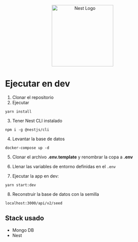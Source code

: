 <p align="center">
  <a href="http://nestjs.com/" target="blank"><img src="https://nestjs.com/img/logo-small.svg" width="200" alt="Nest Logo" /></a>
</p>

[circleci-image]: https://img.shields.io/circleci/build/github/nestjs/nest/master?token=abc123def456
[circleci-url]: https://circleci.com/gh/nestjs/nest


# Ejecutar en dev
1. Clonar el repositorio
2. Ejecutar 
```
yarn install
````
3. Tener Nest CLI instalado
```
npm i -g @nestjs/cli
````

4. Levantar la base de datos
```
docker-compose up -d
```

5. Clonar el archivo __.env.template__ y renombrar la copa a __.env__

6. Llenar las variables de entorno definidas en el ```.env```

7. Ejecutar la app en dev: 
```
yarn start:dev
```

8. Reconstruir la base de datos con la semilla
```
localhost:3000/api/v2/seed
```


## Stack usado
* Mongo DB
* Nest
